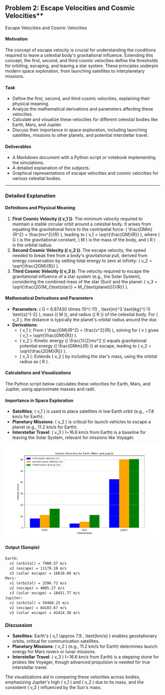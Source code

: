 ## Problem 2: Escape Velocities and Cosmic Velocities**

 Escape Velocities and Cosmic Velocities

#### Motivation
The concept of escape velocity is crucial for understanding the conditions required to leave a celestial body's gravitational influence. Extending this concept, the first, second, and third cosmic velocities define the thresholds for orbiting, escaping, and leaving a star system. These principles underpin modern space exploration, from launching satellites to interplanetary missions.

#### Task
- Define the first, second, and third cosmic velocities, explaining their physical meaning.
- Analyze the mathematical derivations and parameters affecting these velocities.
- Calculate and visualize these velocities for different celestial bodies like Earth, Mars, and Jupiter.
- Discuss their importance in space exploration, including launching satellites, missions to other planets, and potential interstellar travel.

#### Deliverables
- A Markdown document with a Python script or notebook implementing the simulations.
- A detailed explanation of the subjects.
- Graphical representations of escape velocities and cosmic velocities for various celestial bodies.

---

### Detailed Explanation

#### Definitions and Physical Meaning
1. **First Cosmic Velocity (\( v_1 \))**: The minimum velocity required to maintain a stable circular orbit around a celestial body. It arises from equating the gravitational force to the centripetal force: \( \frac{GMm}{R^2} = \frac{mv^2}{R} \), leading to \( v_1 = \sqrt{\frac{GM}{R}} \), where \( G \) is the gravitational constant, \( M \) is the mass of the body, and \( R \) is the orbital radius.
2. **Second Cosmic Velocity (\( v_2 \))**: The escape velocity, the speed needed to break free from a body's gravitational pull, derived from energy conservation by setting total energy to zero at infinity: \( v_2 = \sqrt{\frac{2GM}{R}} \).
3. **Third Cosmic Velocity (\( v_3 \))**: The velocity required to escape the gravitational influence of a star system (e.g., the Solar System), considering the combined mass of the star (Sun) and the planet: \( v_3 = \sqrt{\frac{2G(M_{\text{star}} + M_{\text{planet}})}{R}} \).

#### Mathematical Derivations and Parameters
- **Parameters**: \( G = 6.67430 \times 10^{-11} \, \text{m}^3 \text{kg}^{-1} \text{s}^{-2} \), mass (\( M \)), and radius (\( R \)) of the celestial body. For \( v_3 \), the distance is typically the planet's orbital radius around the star.
- **Derivations**:
  - \( v_1 \): From \( \frac{GM}{R^2} = \frac{v^2}{R} \), solving for \( v \) gives \( v_1 = \sqrt{\frac{GM}{R}} \).
  - \( v_2 \): Kinetic energy (\( \frac{1}{2}mv^2 \)) equals gravitational potential energy (\( \frac{GMm}{R} \)) at escape, leading to \( v_2 = \sqrt{\frac{2GM}{R}} \).
  - \( v_3 \): Extends \( v_2 \) by including the star's mass, using the orbital radius as \( R \).

#### Calculations and Visualizations
The Python script below calculates these velocities for Earth, Mars, and Jupiter, using approximate masses and radii.

#### Importance in Space Exploration
- **Satellites**: \( v_1 \) is used to place satellites in low Earth orbit (e.g., ~7.8 km/s for Earth).
- **Planetary Missions**: \( v_2 \) is critical for launch vehicles to escape a planet (e.g., 11.2 km/s for Earth).
- **Interstellar Travel**: \( v_3 \) (~16.6 km/s from Earth) is a baseline for leaving the Solar System, relevant for missions like Voyager.


![alt text](image-4.png)



#### Output (Sample)
```
Earth:
  v1 (orbital) = 7900.57 m/s
  v2 (escape) = 11179.10 m/s
  v3 (solar escape) = 16618.04 m/s
Mars:
  v1 (orbital) = 3396.72 m/s
  v2 (escape) = 4805.27 m/s
  v3 (solar escape) = 18451.77 m/s
Jupiter:
  v1 (orbital) = 59460.23 m/s
  v2 (escape) = 84103.67 m/s
  v3 (solar escape) = 42414.38 m/s
```
### Discussion

- **Satellites**: Earth's \( v_1 \approx 7.9 \, \text{km/s} \) enables geostationary orbits, critical for communication satellites.
- **Planetary Missions**: \( v_2 \) (e.g., 11.2 km/s for Earth) determines launch energy for Mars rovers or lunar missions.
- **Interstellar Travel**: \( v_3 \) (~16.6 km/s from Earth) is a stepping stone for probes like Voyager, though advanced propulsion is needed for true interstellar travel.

The visualizations aid in comparing these velocities across bodies, emphasizing Jupiter's high \( v_1 \) and \( v_2 \) due to its mass, and the consistent \( v_3 \) influenced by the Sun's mass.




